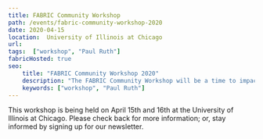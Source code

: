 ```yaml
---
title: FABRIC Community Workshop
path: /events/fabric-community-workshop-2020
date: 2020-04-15
location:  University of Illinois at Chicago
url: 
tags:  ["workshop", "Paul Ruth"] 
fabricHosted: true
seo:
    title: "FABRIC Community Workshop 2020"
    description: "The FABRIC Community Workshop will be a time to impact the future of FABRIC."
    keywords: ["workshop", "Paul Ruth"]
---
```


This workshop is being held on April 15th and 16th at the University of Illinois at Chicago. Please check back for more information; or, stay informed by signing up for our newsletter.

